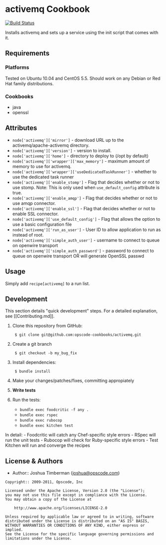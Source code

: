 activemq Cookbook
=================
[![Build Status](https://secure.travis-ci.org/opscode-cookbooks/activemq.png?branch=master)](http://travis-ci.org/opscode-cookbooks/activemq)

Installs activemq and sets up a service using the init script that comes with it.


Requirements
------------
### Platforms
Tested on Ubuntu 10.04 and CentOS 5.5. Should work on any Debian or Red Hat family distributions.

### Cookbooks
- java
- openssl


Attributes
----------
- `node['activemq']['mirror']` - download URL up to the activemq/apache-activemq directory.
- `node['activemq']['version']` - version to install.
- `node['activemq']['home']` - directory to deploy to (/opt by default)
- `node['activemq']['wrapper']['max_memory']` - maximum amount of memory to use for activemq.
- `node['activemq']['wrapper']['useDedicatedTaskRunner']` - whether to use the dedicated task runner
- `node['activemq']['enable_stomp']` - Flag that decides whether or not to use stomp. Note: This is
only used when `use_default_config` attribute is true.
- `node['activemq']['enable_amqp']` - Flag that decides whether or not to use amqp connector.
- `node['activemq']['enable_ssl']` - Flag that decides whether or not to enable SSL connector.
- `node['activemq']['use_default_config']` - Flag that allows the option to use a basic configuration file
- `node['activemq']['run_as_user']` - User ID to allow application to run as instead of root.
- `node['activemq']['simple_auth_user']` - username to connect to queue on openwire transport 
- `node['activemq']['simple_auth_password']` - password to connect to queue on openwire transport OR will 
generate OpenSSL passwd



Usage
-----
Simply add `recipe[activemq]` to a run list.


Development
-----------
This section details "quick development" steps. For a detailed explanation, see [[Contributing.md]].

1. Clone this repository from GitHub:

        $ git clone git@github.com:opscode-cookbooks/activemq.git

2. Create a git branch

        $ git checkout -b my_bug_fix

3. Install dependencies:

        $ bundle install

4. Make your changes/patches/fixes, committing appropiately
5. **Write tests**
6. Run the tests:
    - `bundle exec foodcritic -f any .`
    - `bundle exec rspec`
    - `bundle exec rubocop`
    - `bundle exec kitchen test`

  In detail:
    - Foodcritic will catch any Chef-specific style errors
    - RSpec will run the unit tests
    - Rubocop will check for Ruby-specific style errors
    - Test Kitchen will run and converge the recipes


License & Authors
-----------------
- Author:: Joshua Timberman (<joshua@opscode.com>)

```text
Copyright:: 2009-2011, Opscode, Inc

Licensed under the Apache License, Version 2.0 (the "License");
you may not use this file except in compliance with the License.
You may obtain a copy of the License at

    http://www.apache.org/licenses/LICENSE-2.0

Unless required by applicable law or agreed to in writing, software
distributed under the License is distributed on an "AS IS" BASIS,
WITHOUT WARRANTIES OR CONDITIONS OF ANY KIND, either express or implied.
See the License for the specific language governing permissions and
limitations under the License.
```
